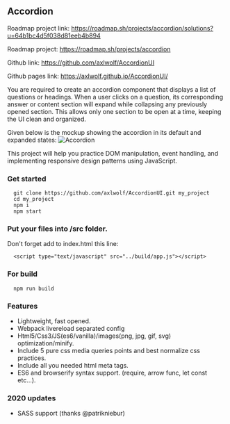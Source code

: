 ## Accordion

Roadmap project link: https://roadmap.sh/projects/accordion/solutions?u=64b1bc4d5f038d81eeb4b894

Roadmap project: https://roadmap.sh/projects/accordion

Github link: https://github.com/axlwolf/AccordionUI

Github pages link: https://axlwolf.github.io/AccordionUI/

You are required to create an accordion component that displays a list of questions or headings. When a user clicks on a question, its corresponding answer or content section will expand while collapsing any previously opened section. This allows only one section to be open at a time, keeping the UI clean and organized.

Given below is the mockup showing the accordion in its default and expanded states:
![Accordion](https://assets.roadmap.sh/guest/accordion-rbvpo.png)

This project will help you practice DOM manipulation, event handling, and implementing responsive design patterns using JavaScript.


### Get started

```
  git clone https://github.com/axlwolf/AccordionUI.git my_project
  cd my_project
  npm i
  npm start
```

### Put your files into /src folder.

Don't forget add to index.html this line:
```
  <script type="text/javascript" src="../build/app.js"></script>
```

### For build

```
  npm run build
```

### Features

- Lightweight, fast opened.
- Webpack livereload separated config
- Html5/Css3/JS(es6/vanilla)/images(png, jpg, gif, svg) optimization/minify.
- Include 5 pure css media queries points and best normalize css practices.
- Include all you needed html meta tags.
- ES6 and browserify syntax support. (require, arrow func, let const etc...).

### 2020 updates

- SASS support (thanks @patrikniebur)
